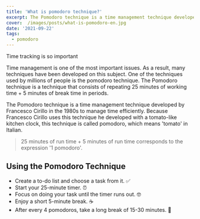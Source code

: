 ```yaml
---
title: 'What is pomodoro technique?'
excerpt: The Pomodoro technique is a time management technique developed by Francesco Cirillo in the 1980s to manage time efficiently.
cover:  /images/posts/what-is-pomodoro-en.jpg
date: '2021-09-22'
tags:
  - pomodoro
---
```


Time tracking is so important

Time management is one of the most important issues. As a result, many techniques have been developed on this subject. One of the techniques used by millions of people is the pomodoro technique. The Pomodoro technique is a technique that consists of repeating 25 minutes of working time + 5 minutes of break time in periods.

The Pomodoro technique is a time management technique developed by Francesco Cirillo in the 1980s to manage time efficiently. Because Francesco Cirillo uses this technique he developed with a tomato-like kitchen clock, this technique is called pomodoro, which means 'tomato' in Italian.

> 25 minutes of run time + 5 minutes of run time corresponds to the expression '1 pomodoro'.

## Using the Pomodoro Technique

* Create a to-do list and choose a task from it. ✅
* Start your 25-minute timer. ⏰
* Focus on doing your task until the timer runs out. 🤓
* Enjoy a short 5-minute break. ☕️
* After every 4 pomodoros, take a long break of 15-30 minutes. 🎉